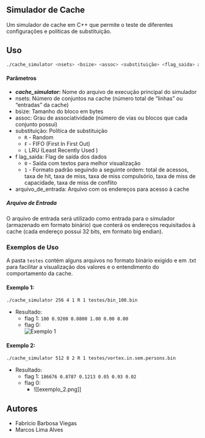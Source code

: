 ## Simulador de Cache

Um simulador de cache em C++ que permite o teste de diferentes configurações e políticas de substituição.

## Uso

```bash
./cache_simulator <nsets> <bsize> <assoc> <substituição> <flag_saida> arquivo_de_entrada
```

#### Parâmetros

- ***cache_simulator:*** Nome do arquivo de execução principal do simulador
- nsets: Número de conjuntos na cache (número total de “linhas” ou “entradas” da cache)
- bsize: Tamanho do bloco em bytes
- assoc: Grau de associatividade (número de vias ou blocos que cada conjunto possui)
- substituição: Política de substituição
	- `R` - Random 
	- `F` - FIFO (First In First Out)
	- `L` LRU (Least Recently Used )
- f lag_saida: Flag de saída dos dados
	- `0`  - Saída com textos para melhor visualização
	- `1` - Formato padrão seguindo a seguinte ordem: total de acessos, taxa de hit, taxa de miss, taxa de miss compulsório, taxa de miss de capacidade, taxa de miss de conflito
- arquivo_de_entrada: Arquivo com os endereços para acesso à cache

##### Arquivo de Entrada

O arquivo de entrada será utilizado como entrada para o simulador (armazenado em formato binário) que conterá os endereços requisitados à cache (cada endereço possui 32 bits, em formato big endian).


### Exemplos de Uso

A pasta `testes` contém alguns arquivos no formato binário exigido e em .txt para facilitar a visualização dos valores e o entendimento do comportamento da cache.

#### Exemplo 1: 

```bash
./cache_simulator 256 4 1 R 1 testes/bin_100.bin
```

- Resultado: 
	- flag 1: `100 0.9200 0.0800 1.00 0.00 0.00`
	- flag 0:  
		![Exemplo 1]((https://github.com/limrpoty/Simulador-de-Cache/blob/main/imagens/exemplo_1.png))

#### Exemplo 2:

```bash
./cache_simulator 512 8 2 R 1 testes/vortex.in.sem.persons.bin
```

- Resultado:
	- flag 1: `186676 0.8787 0.1213 0.05 0.93 0.02`
	- flag 0:
		- ![[exemplo_2.png]]

## Autores
- Fabrício Barbosa Viegas
- Marcos Lima Alves
